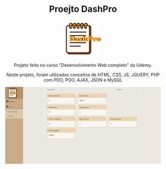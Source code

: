 <div align="center">
  <h1>Proejto DashPro</h1> 
  <img width="120px" height="120px" src="images/DashPro.png">
  <p>Projeto feito no curso "Desenvolvimento Web completo" da Udemy.</p>
  <p>Neste projeto, foram utilizados conceitos de HTML, CSS, JS, JQUERY, PHP com PDO, POO, AJAX, JSON e MySQL</p>
</div>

<img src="images/DashBoard - index.png">
